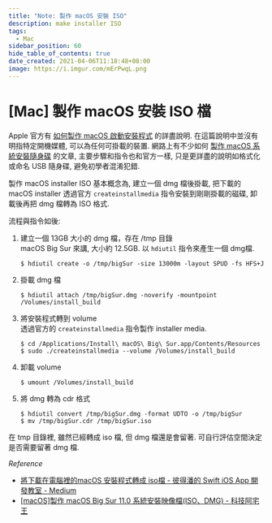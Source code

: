 ```yaml
---
title: "Note: 製作 macOS 安裝 ISO"
description: make installer ISO
tags:
  - Mac
sidebar_position: 60
hide_table_of_contents: true
date_created: 2021-04-06T11:18:48+08:00
image: https://i.imgur.com/mErPwqL.png
---
```


[Mac] 製作 macOS 安裝 ISO 檔
==========================

Apple 官方有 [如何製作 macOS 啟動安裝程式](https://support.apple.com/zh-hk/HT201372) 的詳盡說明.
在這篇說明中並沒有明指特定開機媒體, 可以為任何可掛載的裝置.
網路上有不少如何 [製作 macOS 系統安裝隨身碟](https://mrmad.com.tw/how-to-macos-catalina-usb-installer) 的文章,
主要步驟和指令也和官方一樣, 只是更詳盡的說明如格式化或命名 USB 隨身碟, 避免初學者混淆犯錯.

製作 macOS installer ISO 基本概念為, 建立一個 dmg 檔後掛載, 
把下載的 macOS installer 透過官方 `createinstallmedia` 指令安裝到剛剛掛載的磁碟,
卸載後再把 dmg 檔轉為 ISO 格式.

流程與指令如後:

1.  建立一個 13GB 大小的 dmg 檔，存在 /tmp 目錄  
    macOS Big Sur 來講, 大小約 12.5GB.
    以 `hdiutil` 指令來產生一個 dmg檔.
    ``` shell
    $ hdiutil create -o /tmp/bigSur -size 13000m -layout SPUD -fs HFS+J
    ```
2.  掛載 dmg 檔  
    ``` shell
    $ hdiutil attach /tmp/bigSur.dmg -noverify -mountpoint /Volumes/install_build
    ```
3.  將安裝程式轉到 volume  
    透過官方的 `createinstallmedia` 指令製作 installer media.
    ``` shell
    $ cd /Applications/Install\ macOS\ Big\ Sur.app/Contents/Resources
    $ sudo ./createinstallmedia --volume /Volumes/install_build
    ```
4.  卸載 volume
    ``` shell
    $ umount /Volumes/install_build
    ```
5.  將 dmg 轉為 cdr 格式
    ``` shell
    $ hdiutil convert /tmp/bigSur.dmg -format UDTO -o /tmp/bigSur
    $ mv /tmp/bigSur.cdr /tmp/bigSur.iso
    ```

在 tmp 目錄裡, 雖然已經轉成 iso 檔, 但 dmg 檔還是會留著.
可自行評估空間決定是否需要留著 dmg 檔.

_Reference_

-   [將下載在電腦裡的macOS 安裝程式轉成 iso檔 - 彼得潘的 Swift iOS App 開發教室 - Medium](https://medium.com/彼得潘的-swift-ios-app-開發教室/將下載在電腦裡的macos-安裝程式轉成-iso檔-f4b8c59ebdc6)
-   [[macOS]製作 macOS Big Sur 11.0 系統安裝映像檔(ISO、DMG) - 科技阿宅王](https://www.tokfun.net/os/mac/make-macos-big-sur-installer-iso-dmg/)
